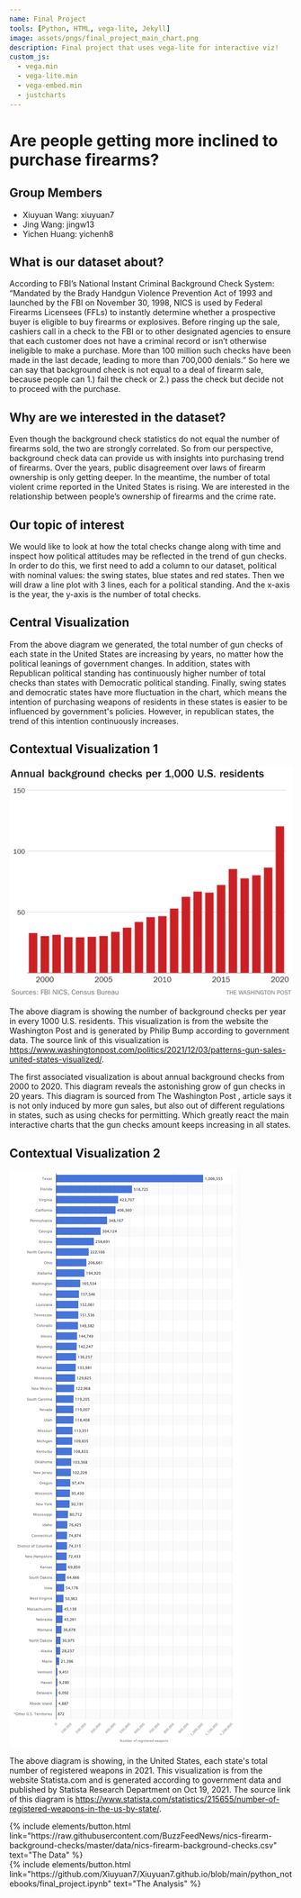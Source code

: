 ```yaml
---
name: Final Project
tools: [Python, HTML, vega-lite, Jekyll]
image: assets/pngs/final_project_main_chart.png
description: Final project that uses vega-lite for interactive viz!
custom_js:
  - vega.min
  - vega-lite.min
  - vega-embed.min
  - justcharts
---
```


# Are people getting more inclined to purchase firearms?

## Group Members
- Xiuyuan Wang: xiuyuan7
- Jing Wang: jingw13
- Yichen Huang: yichenh8


## What is our dataset about?
According to FBI’s National Instant Criminal Background Check System: “Mandated by the Brady Handgun Violence Prevention Act of 1993 and launched by the FBI on November 30, 1998, NICS is used by Federal Firearms Licensees (FFLs) to instantly determine whether a prospective buyer is eligible to buy firearms or explosives. Before ringing up the sale, cashiers call in a check to the FBI or to other designated agencies to ensure that each customer does not have a criminal record or isn’t otherwise ineligible to make a purchase. More than 100 million such checks have been made in the last decade, leading to more than 700,000 denials.”
So here we can say that background check is not equal to a deal of firearm sale, because people can 1.) fail the check or 2.) pass the check but decide not to proceed with the purchase.


## Why are we interested in the dataset?
Even though the background check statistics do not equal the number of firearms sold, the two are strongly correlated. So from our perspective, background check data can provide us with insights into purchasing trend of firearms.
Over the years, public disagreement over laws of firearm ownership is only getting deeper. In the meantime, the number of total violent crime reported in the United States is rising. We are interested in the relationship between people’s ownership of firearms and the crime rate.


## Our topic of interest
We would like to look at how the total checks change along with time and inspect how political attitudes may be reflected in the trend of gun checks. In order to do this, we first need to add a column to our dataset, political with nominal values: the swing states, blue states and red states. Then we will draw a line plot with 3 lines, each for a political standing. And the x-axis is the year, the y-axis is the number of total checks.


## Central Visualization

<vegachart schema-url="{{ site.baseurl }}/assets/json/final_project_main_chart.json" style="width: 100%"></vegachart>

From the above diagram we generated, the total number of gun checks of each state in the United States are increasing by years, no matter how the political leanings of government changes. In addition, states with Republican political standing has continuously higher number of total checks than states with Democratic political standing. Finally, swing states and democratic states have more fluctuation in the chart, which means the intention of purchasing weapons of residents in these states is easier to be influenced by government's policies. However, in republican states, the trend of this intention continuously increases.


## Contextual Visualization 1
<img src="../assets/pngs/final_project_contextual_1.png" alt="final_project_contextual_1.png">

The above diagram is showing the number of background checks per year in every 1000 U.S. residents. This visualization is from the website the Washington Post and is generated by Philip Bump according to government data. The source link of this visualization is https://www.washingtonpost.com/politics/2021/12/03/patterns-gun-sales-united-states-visualized/.

The first associated visualization is about annual background checks from 2000 to 2020. This diagram reveals the astonishing grow of gun checks in 20 years. This diagram is sourced from The Washington Post , article says it is not only induced by more gun sales, but also out of different regulations in states, such as using checks for permitting. Which greatly react the main interactive charts that the gun checks amount keeps increasing in all states.


## Contextual Visualization 2
<img src="../assets/pngs/final_project_contextual_2.png" alt="final_project_contextual_2.png">

The above diagram is showing, in the United States, each state's total number of registered weapons in 2021. This visualization is from the website Statista.com and is generated according to government data and published by Statista Research Department on Oct 19, 2021. The source link of this diagram is https://www.statista.com/statistics/215655/number-of-registered-weapons-in-the-us-by-state/.


<!-- these are written in a combo of html and liquid --> 

<div class="left">
{% include elements/button.html link="https://raw.githubusercontent.com/BuzzFeedNews/nics-firearm-background-checks/master/data/nics-firearm-background-checks.csv" text="The Data" %}
</div>

<div class="right">
{% include elements/button.html link="https://github.com/Xiuyuan7/Xiuyuan7.github.io/blob/main/python_notebooks/final_project.ipynb" text="The Analysis" %}
</div>
